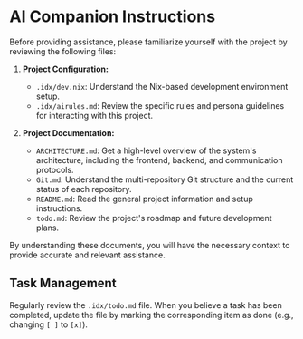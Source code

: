 # AI Companion Instructions

Before providing assistance, please familiarize yourself with the project by reviewing the following files:

1.  **Project Configuration:**
    *   `.idx/dev.nix`: Understand the Nix-based development environment setup.
    *   `.idx/airules.md`: Review the specific rules and persona guidelines for interacting with this project.

2.  **Project Documentation:**
    *   `ARCHITECTURE.md`: Get a high-level overview of the system's architecture, including the frontend, backend, and communication protocols.
    *   `Git.md`: Understand the multi-repository Git structure and the current status of each repository.
    *   `README.md`: Read the general project information and setup instructions.
    *   `todo.md`: Review the project's roadmap and future development plans.

By understanding these documents, you will have the necessary context to provide accurate and relevant assistance.

## Task Management

Regularly review the `.idx/todo.md` file. When you believe a task has been completed, update the file by marking the corresponding item as done (e.g., changing `[ ]` to `[x]`).

